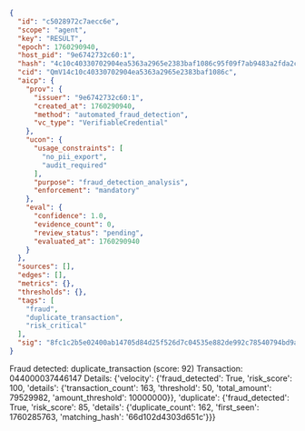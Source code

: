 ```json
{
  "id": "c5028972c7aecc6e",
  "scope": "agent",
  "key": "RESULT",
  "epoch": 1760290940,
  "host_pid": "9e6742732c60:1",
  "hash": "4c10c40330702904ea5363a2965e2383baf1086c95f09f7ab9483a2fda2c0e94",
  "cid": "QmV14c10c40330702904ea5363a2965e2383baf1086c",
  "aicp": {
    "prov": {
      "issuer": "9e6742732c60:1",
      "created_at": 1760290940,
      "method": "automated_fraud_detection",
      "vc_type": "VerifiableCredential"
    },
    "ucon": {
      "usage_constraints": [
        "no_pii_export",
        "audit_required"
      ],
      "purpose": "fraud_detection_analysis",
      "enforcement": "mandatory"
    },
    "eval": {
      "confidence": 1.0,
      "evidence_count": 0,
      "review_status": "pending",
      "evaluated_at": 1760290940
    }
  },
  "sources": [],
  "edges": [],
  "metrics": {},
  "thresholds": {},
  "tags": [
    "fraud",
    "duplicate_transaction",
    "risk_critical"
  ],
  "sig": "8fc1c2b5e02400ab14705d84d25f526d7c04535e882de992c78540794bd9ad44"
}
```

Fraud detected: duplicate_transaction (score: 92)
Transaction: 044000037446147
Details: {'velocity': {'fraud_detected': True, 'risk_score': 100, 'details': {'transaction_count': 163, 'threshold': 50, 'total_amount': 79529982, 'amount_threshold': 10000000}}, 'duplicate': {'fraud_detected': True, 'risk_score': 85, 'details': {'duplicate_count': 162, 'first_seen': 1760285763, 'matching_hash': '66d102d4303d651c'}}}